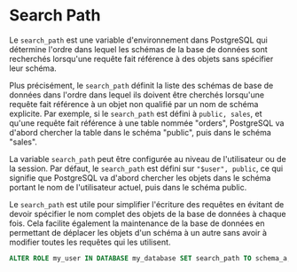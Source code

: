 # Search Path

Le `search_path` est une variable d'environnement dans PostgreSQL qui détermine l'ordre dans lequel les schémas de la base de données sont recherchés lorsqu'une requête fait référence à des objets sans spécifier leur schéma.

Plus précisément, le `search_path` définit la liste des schémas de base de données dans l'ordre dans lequel ils doivent être cherchés lorsqu'une requête fait référence à un objet non qualifié par un nom de schéma explicite. Par exemple, si le `search_path` est défini à `public, sales`, et qu'une requête fait référence à une table nommée "orders", PostgreSQL va d'abord chercher la table dans le schéma "public", puis dans le schéma "sales".

La variable `search_path` peut être configurée au niveau de l'utilisateur ou de la session. Par défaut, le `search_path` est défini sur `"$user", public`, ce qui signifie que PostgreSQL va d'abord chercher les objets dans le schéma portant le nom de l'utilisateur actuel, puis dans le schéma public.

Le `search_path` est utile pour simplifier l'écriture des requêtes en évitant de devoir spécifier le nom complet des objets de la base de données à chaque fois. Cela facilite également la maintenance de la base de données en permettant de déplacer les objets d'un schéma à un autre sans avoir à modifier toutes les requêtes qui les utilisent.

```sql
ALTER ROLE my_user IN DATABASE my_database SET search_path TO schema_a, schema_b, schema_c, public
```
